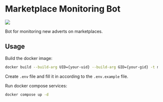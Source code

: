 # Marketplace Monitoring Bot

<p align="left">
<a href="https://github.com/ilarionkuleshov/marketplace-monitoring-bot/actions/workflows/code-quality.yml/?query=event%3Apush+branch%3Amain">
    <img src="https://github.com/ilarionkuleshov/marketplace-monitoring-bot/actions/workflows/code-quality.yml/badge.svg?event=push&branch=main">
</a>
</p>

Bot for monitoring new adverts on marketplaces.


## Usage
Build the docker image:
```bash
docker build --build-arg UID={your-uid} --build-arg GID={your-gid} -t marketplace-monitoring-bot:latest .
```

Create `.env` file and fill it in according to the `.env.example` file.

Run docker compose services:
```bash
docker compose up -d
```

